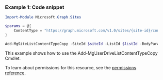 ### Example 1: Code snippet

```powershellImport-Module Microsoft.Graph.Sites

$params = @{
	ContentType = "https://graph.microsoft.com/v1.0/sites/{site-id}/contentTypes/0x0101"
}

Add-MgSiteListContentTypeCopy -SiteId $siteId -ListId $listId -BodyParameter $params
```
This example shows how to use the Add-MgUserDriveListContentTypeCopy Cmdlet.
To learn about permissions for this resource, see the [permissions reference](/graph/permissions-reference).

